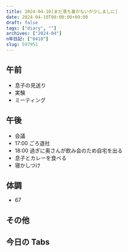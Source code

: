 ```yaml
---
title: 2024-04-10[まだ落ち着かないが少しましに]
date: 2024-04-10T00:00:00+09:00
draft: false
tags: ["diary", ""]
archives: ["2024-04"]
n年日記: ["0410"]
slug: 597951
---
```


## 午前

- 息子の見送り
- 実験
- ミーティング

## 午後

- 会議
- 17:00 ごろ退社
- 18:00 過ぎに奥さんが飲み会のため自宅を出る
- 息子とカレーを食べる
- 寝かしつけ

## 体調

- 67

## その他

## 今日の Tabs
